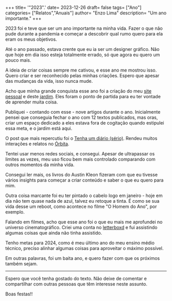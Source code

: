 +++
title= '"2023".'
date= 2023-12-26
draft= false
tags= ["Ano"]
categories= ["Relatos","Anuais"]
author= "Enzo Lima"
description= "Um ano importante." 
+++

2023 foi e teve que ser um ano importante na minha vida. Fazer o que não pude durante a pandemia e começar a descobrir qual rumo quero para ela eram os meus objetivos.

Até o ano passado, estava crente que eu ia ser um designer gráfico. Não que hoje em dia isso esteja totalmente errado, só que agora eu quero um pouco mais.

A ideia de criar coisas sempre me cativou, e esse ano me mostrou isso. Quero criar e ser reconhecido pelas minhas criações. Espero que apesar das mudanças da vida, isso nunca mude.

Acho que minha grande conquista esse ano foi a criação do meu [site pessoal](https://www.thenzolima.com.br/) e deste [jardim](https://jardim.thenzolima.com.br/). Eles foram o ponto de partida para eu ter vontade de aprender muita coisa.

Publiquei - contando com esse - nove artigos durante o ano. Inicialmente pensei que conseguia fechar o ano com 12 textos publicados, mas oras, criar um espaço dedicado a eles estava fora de cogitação quando estipulei essa meta, e o jardim está aqui.

O post que mais repercutiu foi o [Tenha um diário (sério)](https://jardim.thenzolima.com.br/posts/tenha-um-diario/). Rendeu muitos interações e relatos no [Órbita](https://manualdousuario.net/orbita-post/tenha-um-diario-serio/).

Tentei usar menos redes sociais, e consegui. Apesar de ultrapassar os limites as vezes, meu uso ficou bem mais controlado comparando com outros momentos da minha vida.

Consegui ler mais, os livros do Austin Kleon fizeram com que eu tivesse vários insights para começar a criar conteúdo e saber o que eu quero para mim.

Outra coisa marcante foi eu ter pintado o cabelo logo em janeiro - hoje em dia não tem quase nada de azul, talvez eu retoque a tinta. É como se sua vida desse um reboot, como acontece no filme "O Homem do Ano", por exemplo.

Falando em filmes, acho que esse ano foi o que eu mais me aprofundei no universo cinematográfico. Criei uma conta no [letterboxd](https://letterboxd.com/thenzolima/) e fui assistindo algumas coisas que ainda não tinha assistido.

Tenho metas para 2024, como é meu último ano do meu ensino médio técnico, preciso alinhar algumas coisas para aproveitar o máximo possível.

Em outras palavras, foi um baita ano, e quero fazer com que os próximos também sejam.

---

Espero que você tenha gostado do texto. Não deixe de comentar e compartilhar com outras pessoas que têm interesse neste assunto.



Boas festas!!